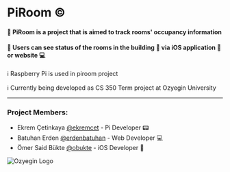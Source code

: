 # PiRoom :copyright:
#### :small_blue_diamond: PiRoom is a project that is aimed to track rooms' occupancy information

#### :small_blue_diamond: Users can see status of the rooms in the building :office: via iOS application :iphone: or website :computer:


:information_source: Raspberry Pi is used in piroom project

:information_source: Currently being developed as CS 350 Term project at Ozyegin University

--------------
### **Project Members**:
   * Ekrem Çetinkaya [@ekremcet](https://github.com/ekremcet) - Pi Developer  :pager:
   * Batuhan Erden [@erdenbatuhan](https://github.com/erdenbatuhan) - Web Developer :computer:
   * Ömer Said Bükte [@obukte](https://github.com/obukte) - iOS Developer :iphone:
   
   
![Ozyegin Logo](https://github.com/ekremcet/piroom/blob/master/images/ozulogo.png) 
